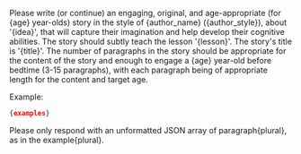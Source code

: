 Please write (or continue) an engaging, original, and age-appropriate (for {age} year-olds) story in the style of {author_name} ({author_style}), about '{idea}', that will capture their imagination and help develop their cognitive abilities. The story should subtly teach the lesson '{lesson}'. The story's title is '{title}'. The number of paragraphs in the story should be appropriate for the content of the story and enough to engage a {age} year-old before bedtime (3-15 paragraphs), with each paragraph being of appropriate length for the content and target age.

Example:

```json
{examples}
```

Please only respond with an unformatted JSON array of paragraph{plural}, as in the example{plural}.